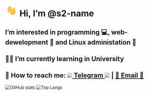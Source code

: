 <h1> <img src="https://raw.githubusercontent.com/MrAnyx/MrAnyx/master/assets/hand.gif" width="40px"> Hi, I’m @s2-name</h1>
<h2>I’m interested in programming 💻, web-dewelopment 📄 and Linux administation 🐧</h2>
<h2> 🧑‍🎓 I’m currently learning in University</h2>
<h2> 📢 How to reach me: 
<a href="https://t.me/Stiv_208_name" target="_blank"><img src="https://assets.website-files.com/5f59478e350b91447863f593/608061519d4b3ad4837c6d23_telegram.png" width="20px"> Telegram <img src="https://assets.website-files.com/5f59478e350b91447863f593/608061519d4b3ad4837c6d23_telegram.png" width="20px"></a>
<span> | </span>
<a href="mailto:s2@doworks.ru" target="_blank">📧 Email 📧</a>
</h2>
<picture>
  <source media="(prefers-color-scheme: dark)" srcset="https://github-readme-stats.vercel.app/api?username=s2-name&rank_icon=github&show_icons=true&line_height=20&theme=algolia">
  <img alt="GitHub stats" src="https://github-readme-stats.vercel.app/api?username=s2-name&rank_icon=github&show_icons=true&line_height=20&theme=default">
</picture>
<picture>
  <source media="(prefers-color-scheme: dark)" srcset="https://github-readme-stats.vercel.app/api/top-langs/?username=s2-name&layout=compact&theme=algolia">
  <img alt="Top Langs" src="https://github-readme-stats.vercel.app/api/top-langs/?username=s2-name&layout=compact&theme=default">  
</picture>

